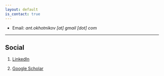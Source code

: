 ```yaml
---
layout: default
is_contact: true
---
```


* Email: *ant.okhotnikov [at] gmail [dot] com*


---


## Social

1. [LinkedIn](https://www.linkedin.com/in/anton-okhotnikov/)

2. [Google Scholar](https://scholar.google.com/citations?user=tAvtYTMAAAAJ&hl=en)
